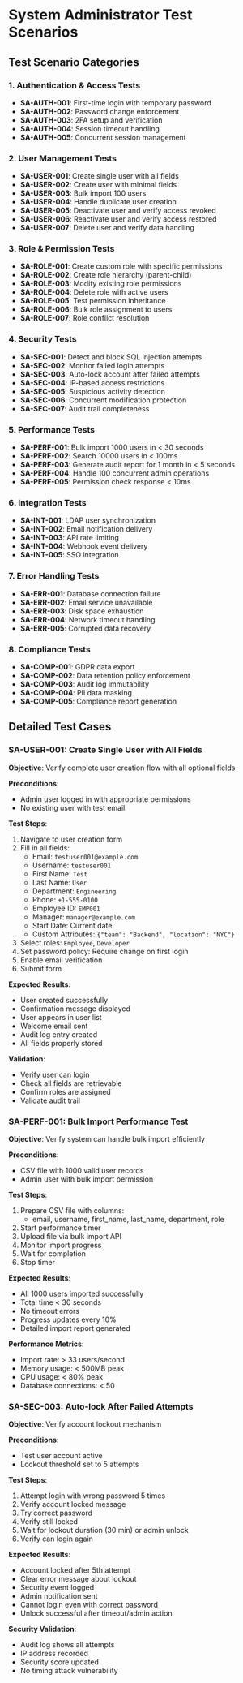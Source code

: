 # System Administrator Test Scenarios

## Test Scenario Categories

### 1. Authentication & Access Tests
- **SA-AUTH-001**: First-time login with temporary password
- **SA-AUTH-002**: Password change enforcement
- **SA-AUTH-003**: 2FA setup and verification
- **SA-AUTH-004**: Session timeout handling
- **SA-AUTH-005**: Concurrent session management

### 2. User Management Tests
- **SA-USER-001**: Create single user with all fields
- **SA-USER-002**: Create user with minimal fields
- **SA-USER-003**: Bulk import 100 users
- **SA-USER-004**: Handle duplicate user creation
- **SA-USER-005**: Deactivate user and verify access revoked
- **SA-USER-006**: Reactivate user and verify access restored
- **SA-USER-007**: Delete user and verify data handling

### 3. Role & Permission Tests
- **SA-ROLE-001**: Create custom role with specific permissions
- **SA-ROLE-002**: Create role hierarchy (parent-child)
- **SA-ROLE-003**: Modify existing role permissions
- **SA-ROLE-004**: Delete role with active users
- **SA-ROLE-005**: Test permission inheritance
- **SA-ROLE-006**: Bulk role assignment to users
- **SA-ROLE-007**: Role conflict resolution

### 4. Security Tests
- **SA-SEC-001**: Detect and block SQL injection attempts
- **SA-SEC-002**: Monitor failed login attempts
- **SA-SEC-003**: Auto-lock account after failed attempts
- **SA-SEC-004**: IP-based access restrictions
- **SA-SEC-005**: Suspicious activity detection
- **SA-SEC-006**: Concurrent modification protection
- **SA-SEC-007**: Audit trail completeness

### 5. Performance Tests
- **SA-PERF-001**: Bulk import 1000 users in < 30 seconds
- **SA-PERF-002**: Search 10000 users in < 100ms
- **SA-PERF-003**: Generate audit report for 1 month in < 5 seconds
- **SA-PERF-004**: Handle 100 concurrent admin operations
- **SA-PERF-005**: Permission check response < 10ms

### 6. Integration Tests
- **SA-INT-001**: LDAP user synchronization
- **SA-INT-002**: Email notification delivery
- **SA-INT-003**: API rate limiting
- **SA-INT-004**: Webhook event delivery
- **SA-INT-005**: SSO integration

### 7. Error Handling Tests
- **SA-ERR-001**: Database connection failure
- **SA-ERR-002**: Email service unavailable
- **SA-ERR-003**: Disk space exhaustion
- **SA-ERR-004**: Network timeout handling
- **SA-ERR-005**: Corrupted data recovery

### 8. Compliance Tests
- **SA-COMP-001**: GDPR data export
- **SA-COMP-002**: Data retention policy enforcement
- **SA-COMP-003**: Audit log immutability
- **SA-COMP-004**: PII data masking
- **SA-COMP-005**: Compliance report generation

## Detailed Test Cases

### SA-USER-001: Create Single User with All Fields

**Objective**: Verify complete user creation flow with all optional fields

**Preconditions**:
- Admin user logged in with appropriate permissions
- No existing user with test email

**Test Steps**:
1. Navigate to user creation form
2. Fill in all fields:
   - Email: `testuser001@example.com`
   - Username: `testuser001`
   - First Name: `Test`
   - Last Name: `User`
   - Department: `Engineering`
   - Phone: `+1-555-0100`
   - Employee ID: `EMP001`
   - Manager: `manager@example.com`
   - Start Date: Current date
   - Custom Attributes: `{"team": "Backend", "location": "NYC"}`
3. Select roles: `Employee`, `Developer`
4. Set password policy: Require change on first login
5. Enable email verification
6. Submit form

**Expected Results**:
- User created successfully
- Confirmation message displayed
- User appears in user list
- Welcome email sent
- Audit log entry created
- All fields properly stored

**Validation**:
- Verify user can login
- Check all fields are retrievable
- Confirm roles are assigned
- Validate audit trail

### SA-PERF-001: Bulk Import Performance Test

**Objective**: Verify system can handle bulk import efficiently

**Preconditions**:
- CSV file with 1000 valid user records
- Admin user with bulk import permission

**Test Steps**:
1. Prepare CSV file with columns:
   - email, username, first_name, last_name, department, role
2. Start performance timer
3. Upload file via bulk import API
4. Monitor import progress
5. Wait for completion
6. Stop timer

**Expected Results**:
- All 1000 users imported successfully
- Total time < 30 seconds
- No timeout errors
- Progress updates every 10%
- Detailed import report generated

**Performance Metrics**:
- Import rate: > 33 users/second
- Memory usage: < 500MB peak
- CPU usage: < 80% peak
- Database connections: < 50

### SA-SEC-003: Auto-lock After Failed Attempts

**Objective**: Verify account lockout mechanism

**Preconditions**:
- Test user account active
- Lockout threshold set to 5 attempts

**Test Steps**:
1. Attempt login with wrong password 5 times
2. Verify account locked message
3. Try correct password
4. Verify still locked
5. Wait for lockout duration (30 min) or admin unlock
6. Verify can login again

**Expected Results**:
- Account locked after 5th attempt
- Clear error message about lockout
- Security event logged
- Admin notification sent
- Cannot login even with correct password
- Unlock successful after timeout/admin action

**Security Validation**:
- Audit log shows all attempts
- IP address recorded
- Security score updated
- No timing attack vulnerability
